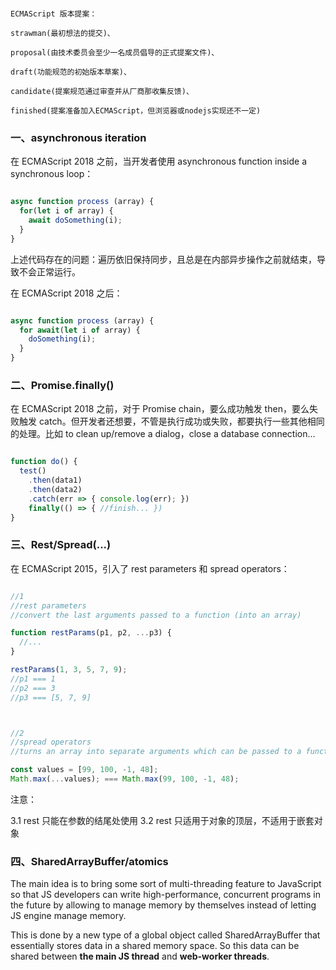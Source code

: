 
```

ECMAScript 版本提案：

strawman(最初想法的提交)、

proposal(由技术委员会至少一名成员倡导的正式提案文件)、

draft(功能规范的初始版本草案)、

candidate(提案规范通过审查并从厂商那收集反馈)、

finished(提案准备加入ECMAScript，但浏览器或nodejs实现还不一定)

```


### 一、asynchronous iteration

在 ECMAScript 2018 之前，当开发者使用 asynchronous function inside a synchronous loop：

```javascript

async function process (array) {
  for(let i of array) {
    await doSomething(i);
  }
}

```

上述代码存在的问题：遍历依旧保持同步，且总是在内部异步操作之前就结束，导致不会正常运行。

在 ECMAScript 2018 之后：

```javascript

async function process (array) {
  for await(let i of array) {
    doSomething(i);
  }
}
```


### 二、Promise.finally()

在 ECMAScript 2018 之前，对于 Promise chain，要么成功触发 then，要么失败触发 catch。但开发者还想要，不管是执行成功或失败，都要执行一些其他相同的处理。比如 to clean up/remove a dialog，close a database connection...

```javascript

function do() {
  test()
    .then(data1)
    .then(data2)
    .catch(err => { console.log(err); })
    finally(() => { //finish... })
}

```


### 三、Rest/Spread(...)

在 ECMAScript 2015，引入了 rest parameters 和 spread operators：

```javascript

//1
//rest parameters
//convert the last arguments passed to a function (into an array)

function restParams(p1, p2, ...p3) {
  //...
}

restParams(1, 3, 5, 7, 9);
//p1 === 1
//p2 === 3
//p3 === [5, 7, 9]



//2
//spread operators
//turns an array into separate arguments which can be passed to a function

const values = [99, 100, -1, 48];
Math.max(...values); === Math.max(99, 100, -1, 48);

```

注意：

3.1 rest 只能在参数的结尾处使用
3.2 rest 只适用于对象的顶层，不适用于嵌套对象


### 四、SharedArrayBuffer/atomics

The main idea is to bring some sort of multi-threading feature to JavaScript so that JS developers can write high-performance, concurrent programs in the future by allowing to manage memory by themselves instead of letting JS engine manage memory.

This is done by a new type of a global object called SharedArrayBuffer that essentially stores data in a shared memory space. So this data can be shared between **the main JS thread** and **web-worker threads**.




